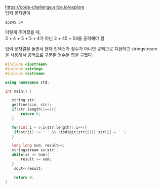 https://code-challenge.elice.io/explore<br>
입력 문자열이 
```
a3B45 54
```
이렇게 주어졌을 때, <br>
3 + 4 + 5 + 5 + 4가 아닌 3 + 45 + 54를 출력해야 함

입력 문자열을 돌면서 현재 인덱스가 정수가 아니면 공백으로 치환하고 stringstream을 사용해서 공백으로 구분된 정수들 합을 구했다

```C++
#include <iostream>
#include <string>
#include <sstream>

using namespace std;

int main() {

   string str;
   getline(cin, str);
   if(str.length()==1){
       return 0;
   }

   for(int i = 0;i<str.length();i++){
    if(str[i] != ' ' && !isdigit(str[i])) str[i] = ' ';
   }

   long long num, result=0;
   stringstream ss(str);
   while(ss >> num){
       result += num;
   }
    cout<<result;

    return 0;
}
```
